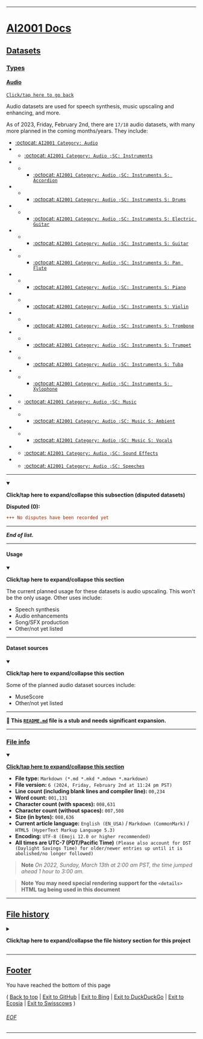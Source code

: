 
***

# [AI2001 Docs](/Docs/)

## [Datasets](/Docs/Datasets/)

### [Types](/Docs/Datasets/Types/)

#### [Audio](#Audio)

[`Click/tap here to go back`](/Docs/Datasets/Types/)

Audio datasets are used for speech synthesis, music upscaling and enhancing, and more.

As of 2023, Friday, February 2nd, there are `17/18` audio datasets, with many more planned in the coming months/years. They include:

- [:octocat: `AI2001 Category: Audio`](https://github.com/seanpm2001/AI2001_Category-Audio/)
- - [:octocat: `AI2001 Category: Audio ;SC: Instruments`](https://github.com/seanpm2001/AI2001_Category-Audio-SC-Instruments/)
- - - [:octocat: `AI2001 Category: Audio ;SC: Instruments S: Accordion`](https://github.com/seanpm2001/AI2001_Category-Audio-SC-Instruments-S-Accordion/)
- - - [:octocat: `AI2001 Category: Audio ;SC: Instruments S: Drums`](https://github.com/seanpm2001/AI2001_Category-Audio-SC-Instruments-S-Drums/)
- - - [:octocat: `AI2001 Category: Audio ;SC: Instruments S: Electric Guitar`](https://github.com/seanpm2001/AI2001_Category-Audio-SC-Instruments-S-Electric-Guitar/)
- - - [:octocat: `AI2001 Category: Audio ;SC: Instruments S: Guitar`](https://github.com/seanpm2001/AI2001_Category-Audio-SC-Instruments-S-Guitar/)
- - - [:octocat: `AI2001 Category: Audio ;SC: Instruments S: Pan Flute`](https://github.com/seanpm2001/AI2001_Category-Audio-SC-Instruments-S-Pan-Flute/)
- - - [:octocat: `AI2001 Category: Audio ;SC: Instruments S: Piano`](https://github.com/seanpm2001/AI2001_Category-Audio-SC-Instruments-S-Piano/)
- - - [:octocat: `AI2001 Category: Audio ;SC: Instruments S: Violin`](https://github.com/seanpm2001/AI2001_Category-Audio-SC-Instruments-S-Violin/)
- - - [:octocat: `AI2001 Category: Audio ;SC: Instruments S: Trombone`](https://github.com/seanpm2001/AI2001_Category-Audio-SC-Instruments-S-Trombone/)
- - - [:octocat: `AI2001 Category: Audio ;SC: Instruments S: Trumpet`](https://github.com/seanpm2001/AI2001_Category-Audio-SC-Instruments-S-Trumpet/)
- - - [:octocat: `AI2001 Category: Audio ;SC: Instruments S: Tuba`](https://github.com/seanpm2001/AI2001_Category-Audio-SC-Instruments-S-Tuba/)
- - - [:octocat: `AI2001 Category: Audio ;SC: Instruments S: Xylophone`](https://github.com/seanpm2001/AI2001_Category-Audio-SC-Instruments-S-Xylophone/)
- - [:octocat: `AI2001 Category: Audio ;SC: Music`](https://github.com/seanpm2001/AI2001_Category-Audio-SC-Music/)
- - - [:octocat: `AI2001 Category: Audio ;SC: Music S: Ambient`](https://github.com/seanpm2001/AI2001_Category-Audio-SC-Music-S-Ambient/)
- - - [:octocat: `AI2001 Category: Audio ;SC: Music S: Vocals`](https://github.com/seanpm2001/AI2001_Category-Audio-SC-Music-S-Vocals/)
- - [:octocat: `AI2001 Category: Audio ;SC: Sound Effects`](https://github.com/seanpm2001/AI2001_Category-Audio-SC-Sound_Effects/)
- - [:octocat: `AI2001 Category: Audio ;SC: Speeches`](https://github.com/seanpm2001/AI2001_Category-Audio-SC-Speeches/)

---

<details open><summary><p><b>Click/tap here to expand/collapse this subsection (disputed datasets)</b></p></summary>

**Disputed (0):**

```diff
+++ No disputes have been recorded yet
```

</details> <!-- End of disputed datasets subsection dropdown !-->

---

***End of list.***

</details> <!-- End of AUDIO datasets section dropdown !-->

***

#### Usage

<details open><summary><p><b>Click/tap here to expand/collapse this section</b></p></summary>

The current planned usage for these datasets is audio upscaling. This won't be the only usage. Other uses include:

- Speech synthesis
- Audio enhancements
- Song/SFX production
- Other/not yet listed

</details> <!-- End of usage dropdown !-->

***

#### Dataset sources

<details open><summary><p><b>Click/tap here to expand/collapse this section</b></p></summary>

Some of the planned audio dataset sources include:

- MuseScore
- Other/not yet listed

</details> <!-- End of dataset sources dropdown !-->

***

**🌱️ This [`README.md`](/Docs/Datasets/Types/Audio/README.md) file is a stub and needs significant expansion.**

***

### [File info](#File-info)

<details open><summary><p lang="en"><b><u>Click/tap here to expand/collapse this section</u></b></p></summary>

- **File type:** `Markdown (*.md *.mkd *.mdown *.markdown)`
- **File version:** `6 (2024, Friday, February 2nd at 11:24 pm PST)`
- **Line count (including blank lines and compiler line):** `00,234`
- **Word count:** `001,131`
- **Character count (with spaces):** `008,631`
- **Character count (without spaces):** `007,508`
- **Size (in bytes):** `008,636`
- **Current article language:** `English (EN_USA)` / `Markdown (CommonMark)` / `HTML5 (HyperText Markup Language 5.3)`
- **Encoding:** `UTF-8 (Emoji 12.0 or higher recommended)`
- **All times are UTC-7 (PDT/Pacific Time)** `(Please also account for DST (Daylight Savings Time) for older/newer entries up until it is abolished/no longer followed)`

> **Note** _On 2022, Sunday, March 13th at 2:00 am PST, the time jumped ahead 1 hour to 3:00 am._

> **Note** **You may need special rendering support for the `<details>` HTML tag being used in this document**

</details>

***

## [File history](#File-history)

<details><summary><p lang="en"><b>Click/tap here to expand/collapse the file history section for this project</b></p></summary>

---

<details><summary><p lang="en"><b>Version 1 (2023, Tuesday, March 21st at 02:45 pm PST)</b></p></summary>

**This version was made by:** [`@seanpm2001`](https://github.com/seanpm2001/)

> **Note** _The first release._

> Changes:

- [x] Started the file
- [x] Added the `Title` section
- [x] Added the `File info` section
- [x] Listed 6 datasets
- [ ] No other changes in version 1

</details> <!-- V01 !-->

---

<details><summary><p lang="en"><b>Version 2 (2024, Saturday, January 27th at 05:48 pm PST)</b></p></summary>

**This version was made by:** [`@seanpm2001`](https://github.com/seanpm2001/)

> **Note** _The second release, now containing more datasets to go with the page, along with the standard page structure. A major revision._

- [x] Added 2 new datasets
- [x] Updated the `Title` section
- [x] Added the `Usage` section
- [x] Added the `Dataset sources` section
- [x] Updated the `File info` section
- [x] Added the `File history` section
- [x] Added the `Footer` section
- [ ] No other changes in version 2

</details> <!-- V02 !-->

---

<details><summary><p lang="en"><b>Version 3 (2024, Monday, January 29th at 05:20 pm PST)</b></p></summary>

**This version was made by:** [`@seanpm2001`](https://github.com/seanpm2001/)

> **Note** _The third release, now containing 2 new datasets, with a total of 10 repositories listed. Still a very small branch,_

- [x] Added 2 new datasets
- [x] Updated the `File info` section
- [x] Updated the `File history` section
- - [x] Added an entry for version 3
- [ ] No other changes in version 3

</details> <!-- V03 !-->

---

<details><summary><p lang="en"><b>Version 4 (2024, Tuesday, January 30th at 05:36 pm PST)</b></p></summary>

**This version was made by:** [`@seanpm2001`](https://github.com/seanpm2001/)

> **Note** _The fourth release, adding 2 additional datasets._

- [x] Added 2 new datasets
- [x] Updated the `File info` section
- [x] Updated the `File history` section
- - [x] Added an entry for version 4
- [ ] No other changes in version 4

</details> <!-- V04 !-->

---

<details><summary><p lang="en"><b>Version 5 (2024, Thursday, February 1st at 06:13 pm PST)</b></p></summary>

**This version was made by:** [`@seanpm2001`](https://github.com/seanpm2001/)

> **Note** _The fifth release, adding 4 additional datasets._

- [x] Added 4 new datasets
- [x] Updated the `File info` section
- [x] Updated the `File history` section
- - [x] Added an entry for version 5
- [ ] No other changes in version 5

</details> <!-- V05 !-->

---

<details><summary><p lang="en"><b>Version 6 (2024, Friday, February 2nd at 11:24 pm PST)</b></p></summary>

**This version was made by:** [`@seanpm2001`](https://github.com/seanpm2001/)

> **Note** _The sixth release, adding 2 additional datasets._

- [x] Added 2 new datasets
- [x] Updated the `File info` section
- [x] Updated the `File history` section
- - [x] Added an entry for version 6
- [ ] No other changes in version 6

</details> <!-- V06 !-->

---

End of file history

</details> <!-- File history = END !-->

***

## [Footer](#Footer)

You have reached the bottom of this page

( [Back to top](#AI2001-Docs) | [Exit to GitHub](https://github.com/) | [Exit to Bing](https://bing.com/) | [Exit to DuckDuckGo](https://duckduckgo.com/) | [Exit to Ecosia](https://www.ecosia.org/) | [Exit to Swisscows](https://swisscows.com/) ) 

###### [EOF](#EOF)

***
